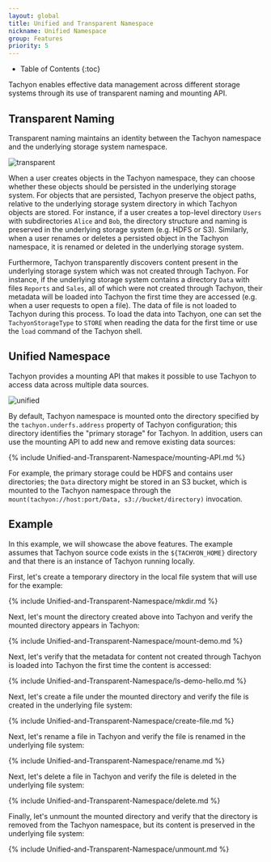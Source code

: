 ```yaml
---
layout: global
title: Unified and Transparent Namespace
nickname: Unified Namespace
group: Features
priority: 5
---
```


* Table of Contents
{:toc}

Tachyon enables effective data management across different storage systems through its use of
transparent naming and mounting API.

## Transparent Naming

Transparent naming maintains an identity between the Tachyon namespace and the underlying storage
system namespace.

![transparent]({{site.data.img.screenshot_transparent}})

When a user creates objects in the Tachyon namespace, they can choose whether these objects should
be persisted in the underlying storage system. For objects that are persisted, Tachyon preserve the
object paths, relative to the underlying storage system directory in which Tachyon objects are
stored. For instance, if a user creates a top-level directory `Users` with subdirectories `Alice`
and `Bob`, the directory structure and naming is preserved in the underlying storage system (e.g.
HDFS or S3). Similarly, when a user renames or deletes a persisted object in the Tachyon namespace,
it is renamed or deleted in the underlying storage system.

Furthermore, Tachyon transparently discovers content present in the underlying storage system which
was not created through Tachyon. For instance, if the underlying storage system contains a directory
`Data` with files `Reports` and `Sales`, all of which were not created through Tachyon, their
metadata will be loaded into Tachyon the first time they are accessed (e.g. when a user requests to
open a file). The data of file is not loaded to Tachyon during this process. To load the data into
Tachyon, one can set the `TachyonStorageType` to `STORE` when reading the data for the first time or
use the `load` command of the Tachyon shell.

## Unified Namespace

Tachyon provides a mounting API that makes it possible to use Tachyon to access data across multiple
data sources.

![unified]({{site.data.img.screenshot_unified}})

By default, Tachyon namespace is mounted onto the directory specified by the
`tachyon.underfs.address` property of Tachyon configuration; this directory identifies the
"primary storage" for Tachyon. In addition, users can use the mounting API to add new and remove
existing data sources:

{% include Unified-and-Transparent-Namespace/mounting-API.md %}

For example, the primary storage could be HDFS and contains user directories; the `Data` directory
might be stored in an S3 bucket, which is mounted to the Tachyon namespace through the
`mount(tachyon://host:port/Data, s3://bucket/directory)` invocation.

## Example

In this example, we will showcase the above features. The example assumes that Tachyon source code
exists in the `${TACHYON_HOME}` directory and that there is an instance of Tachyon running locally.

First, let's create a temporary directory in the local file system that will use for the example:

{% include Unified-and-Transparent-Namespace/mkdir.md %}

Next, let's mount the directory created above into Tachyon and verify the mounted directory
appears in Tachyon:

{% include Unified-and-Transparent-Namespace/mount-demo.md %}

Next, let's verify that the metadata for content not created through Tachyon is loaded into Tachyon
the first time the content is accessed:

{% include Unified-and-Transparent-Namespace/ls-demo-hello.md %}

Next, let's create a file under the mounted directory and verify the file is created in the underlying
file system:

{% include Unified-and-Transparent-Namespace/create-file.md %}

Next, let's rename a file in Tachyon and verify the file is renamed in the underlying file system:

{% include Unified-and-Transparent-Namespace/rename.md %}

Next, let's delete a file in Tachyon and verify the file is deleted in the underlying file system:

{% include Unified-and-Transparent-Namespace/delete.md %}

Finally, let's unmount the mounted directory and verify that the directory is removed from the
Tachyon namespace, but its content is preserved in the underlying file system:

{% include Unified-and-Transparent-Namespace/unmount.md %}
